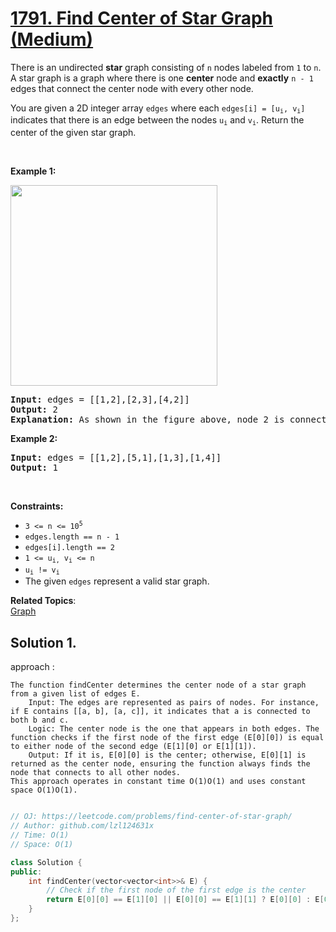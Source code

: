 # [1791. Find Center of Star Graph (Medium)](https://leetcode.com/problems/find-center-of-star-graph/)

<p>There is an undirected <strong>star</strong> graph consisting of <code>n</code> nodes labeled from <code>1</code> to <code>n</code>. A star graph is a graph where there is one <strong>center</strong> node and <strong>exactly</strong> <code>n - 1</code> edges that connect the center node with every other node.</p>

<p>You are given a 2D integer array <code>edges</code> where each <code>edges[i] = [u<sub>i</sub>, v<sub>i</sub>]</code> indicates that there is an edge between the nodes <code>u<sub>i</sub></code> and <code>v<sub>i</sub></code>. Return the center of the given star graph.</p>

<p>&nbsp;</p>
<p><strong>Example 1:</strong></p>
<img alt="" src="https://assets.leetcode.com/uploads/2021/02/24/star_graph.png" style="width: 331px; height: 321px;">
<pre><strong>Input:</strong> edges = [[1,2],[2,3],[4,2]]
<strong>Output:</strong> 2
<strong>Explanation:</strong> As shown in the figure above, node 2 is connected to every other node, so 2 is the center.
</pre>

<p><strong>Example 2:</strong></p>

<pre><strong>Input:</strong> edges = [[1,2],[5,1],[1,3],[1,4]]
<strong>Output:</strong> 1
</pre>

<p>&nbsp;</p>
<p><strong>Constraints:</strong></p>

<ul>
	<li><code>3 &lt;= n &lt;= 10<sup>5</sup></code></li>
	<li><code>edges.length == n - 1</code></li>
	<li><code>edges[i].length == 2</code></li>
	<li><code>1 &lt;= u<sub>i,</sub> v<sub>i</sub> &lt;= n</code></li>
	<li><code>u<sub>i</sub> != v<sub>i</sub></code></li>
	<li>The given <code>edges</code> represent a valid star graph.</li>
</ul>

**Related Topics**:  
[Graph](https://leetcode.com/tag/graph/)

## Solution 1.

approach :

	The function findCenter determines the center node of a star graph from a given list of edges E.
    	Input: The edges are represented as pairs of nodes. For instance, if E contains [[a, b], [a, c]], it indicates that a is connected to both b and c.
    	Logic: The center node is the one that appears in both edges. The function checks if the first node of the first edge (E[0][0]) is equal to either node of the second edge (E[1][0] or E[1][1]).
    	Output: If it is, E[0][0] is the center; otherwise, E[0][1] is returned as the center node, ensuring the function always finds the node that connects to all other nodes.
	This approach operates in constant time O(1)O(1) and uses constant space O(1)O(1).

```cpp

// OJ: https://leetcode.com/problems/find-center-of-star-graph/
// Author: github.com/lzl124631x
// Time: O(1)
// Space: O(1)

class Solution {
public:
    int findCenter(vector<vector<int>>& E) {
        // Check if the first node of the first edge is the center
        return E[0][0] == E[1][0] || E[0][0] == E[1][1] ? E[0][0] : E[0][1];
    }
};


```
